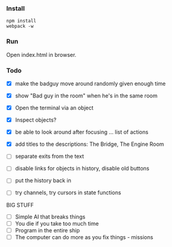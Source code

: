 ### Install

    npm install
    webpack -w

### Run

Open index.html in browser.


### Todo

- [x] make the badguy move around randomly given enough time
- [x] show "Bad guy in the room" when he's in the same room

- [x] Open the terminal via an object
- [x] Inspect objects?

- [x] be able to look around after focusing ... list of actions
- [x] add titles to the descriptions: The Bridge, The Engine Room

- [ ] separate exits from the text
- [ ] disable links for objects in history, disable old buttons

- [ ] put the history back in
- [ ] try channels, try cursors in state functions

BIG STUFF

- [ ] Simple AI that breaks things
- [ ] You die if you take too much time
- [ ] Program in the entire ship
- [ ] The computer can do more as you fix things - missions
